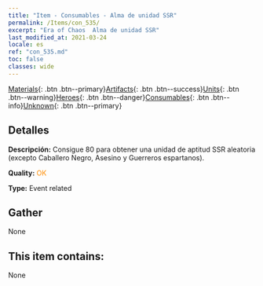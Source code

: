```yaml
---
title: "Item - Consumables - Alma de unidad SSR"
permalink: /Items/con_535/
excerpt: "Era of Chaos  Alma de unidad SSR"
last_modified_at: 2021-03-24
locale: es
ref: "con_535.md"
toc: false
classes: wide
---
```

 [Materials](/es/Items/){: .btn .btn--primary}[Artifacts](/es/Items/Artifacts/){: .btn .btn--success}[Units](/es/Items/Units/){: .btn .btn--warning}[Heroes](/es/Items/Heroes/){: .btn .btn--danger}[Consumables](/es/Items/Consumables/){: .btn .btn--info}[Unknown](/es/Items/Unknown/){: .btn .btn--primary}

## Detalles
 **Descripción:** Consigue 80 para obtener una unidad de aptitud SSR aleatoria (excepto Caballero Negro, Asesino y Guerreros espartanos).

 **Quality:** <span style="color: #FF8C00">OK</span>

 **Type:** Event related

## Gather

  None

## This item contains:

  None

